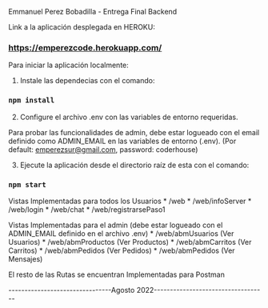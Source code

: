 Emmanuel Perez Bobadilla - Entrega Final Backend

Link a la aplicación desplegada en HEROKU:
### https://emperezcode.herokuapp.com/

Para iniciar la aplicación localmente:

1. Instale las dependecias con el comando:
### `npm install`

2. Configure el archivo .env con las variables de entorno requeridas.

Para probar las funcionalidades de admin, debe estar logueado con el email definido como ADMIN_EMAIL en las variables de entorno (.env).
(Por default: emperezsur@gmail.com, password: coderhouse)

3. Ejecute la aplicación desde el directorio raíz de esta con el comando:
### `npm start`

Vistas Implementadas para todos los Usuarios
    * /web
    * /web/infoServer
    * /web/login
    * /web/chat
    * /web/registrarsePaso1

Vistas Implementadas para el admin (debe estar logueado con el ADMIN_EMAIL definido en el archivo .env)
    * /web/abmUsuarios (Ver Usuarios)
    * /web/abmProductos (Ver Productos)
    * /web/abmCarritos (Ver Carritos)
    * /web/abmPedidos (Ver Pedidos)
    * /web/abmPedidos (Ver Mensajes)


El resto de las Rutas se encuentran Implementadas para Postman


--------------------------------Agosto 2022-----------------------------------